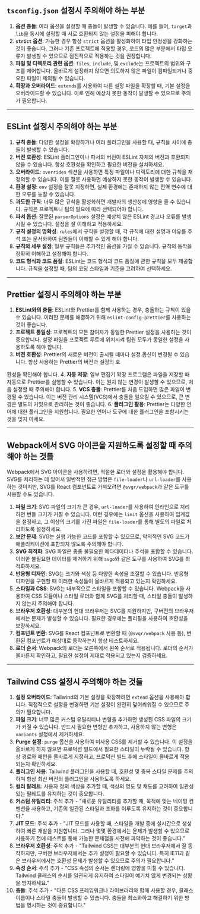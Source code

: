 ## `tsconfig.json` 설정시 주의해야 하는 부분

1. **옵션 충돌**: 여러 옵션을 설정할 때 충돌이 발생할 수 있습니다. 예를 들어, `target`과 `lib`을 동시에 설정할 때 서로 호환되지 않는 설정을 피해야 합니다.
2. **`strict` 옵션**: 가능한 경우 항상 `strict` 옵션을 활성화하여 타입 안정성을 강화하는 것이 좋습니다. 그러나 기존 프로젝트에 적용할 경우, 코드의 많은 부분에서 타입 오류가 발생할 수 있으므로 점진적으로 적용하는 것을 권장합니다.
3. **파일 및 디렉토리 관련 옵션**: `files`, `include`, 및 `exclude`는 프로젝트의 범위와 구조를 제어합니다. 올바르게 설정하지 않으면 의도하지 않은 파일이 컴파일되거나 중요한 파일이 제외될 수 있습니다.
4. **확장과 오버라이드**: `extends`를 사용하여 다른 설정 파일을 확장할 때, 기본 설정을 오버라이드할 수 있습니다. 이로 인해 예상치 못한 동작이 발생할 수 있으므로 주의가 필요합니다.

---

## ESLint 설정시 주의해야 하는 부분

1. **규칙 충돌**: 다양한 설정을 확장하거나 여러 플러그인을 사용할 때, 규칙들 사이에 충돌이 발생할 수 있습니다.
2. **버전 호환성**: ESLint 플러그인이나 파서의 버전이 ESLint 자체의 버전과 호환되지 않을 수 있습니다. 항상 호환성을 확인하고 필요한 버전을 설치하세요.
3. **오버라이드**: `overrides` 섹션을 사용하면 특정 파일이나 디렉토리에 대한 규칙을 재정의할 수 있습니다. 이를 잘못 사용하면 예상하지 못한 동작이 발생할 수 있습니다.
4. **환경 설정**: `env` 설정을 잘못 지정하면, 실제 환경에는 존재하지 않는 전역 변수에 대한 오류를 놓칠 수 있습니다.
5. **과도한 규칙**: 너무 많은 규칙을 활성화하면 개발자의 생산성에 영향을 줄 수 있습니다. 규칙은 프로젝트나 팀의 필요에 따라 선택되어야 합니다.
6. **파서 옵션**: 잘못된 `parserOptions` 설정은 예상치 않은 ESLint 경고나 오류를 발생시킬 수 있습니다. 설정을 잘 이해하고 적용하세요.
7. **규칙 설정의 명확성**: `rules`에서 규칙을 설정할 때, 각 규칙에 대한 설명과 이유를 주석 또는 문서화하여 팀원들이 이해할 수 있게 해야 합니다.
8. **규칙의 세부 설정**: 일부 규칙들은 추가적인 옵션을 가질 수 있습니다. 규칙의 동작을 정확히 이해하고 설정해야 합니다.
9. **코드 형식과 코드 품질**: ESLint는 코드 형식과 코드 품질에 관한 규칙을 모두 제공합니다. 규칙을 설정할 때, 팀의 코딩 스타일과 기준을 고려하여 선택하세요.

---

## Prettier 설정시 주의해야 하는 부분

1. **ESLint와의 충돌**: ESLint와 Prettier를 함께 사용하는 경우, 충돌하는 규칙이 있을 수 있습니다. 이러한 문제를 해결하기 위해 `eslint-config-prettier`를 사용하는 것이 좋습니다.
2. **프로젝트 통일성**: 프로젝트의 모든 참여자가 동일한 Prettier 설정을 사용하는 것이 중요합니다. 설정 파일을 프로젝트 루트에 위치시켜 팀원 모두가 동일한 설정을 사용하도록 해야 합니다.
3. **버전 호환성**: Prettier의 새로운 버전이 출시될 때마다 설정 옵션이 변경될 수 있습니다. 항상 사용하는 Prettier의 버전과 설정의 호

환성을 확인해야 합니다.
4. **자동 저장**: 일부 편집기 확장 프로그램은 파일을 저장할 때 자동으로 Prettier를 실행할 수 있습니다. 이는 원치 않는 변경이 발생할 수 있으므로, 처음 설정할 때 주의해야 합니다.
5. **VCS 충돌**: Prettier를 처음 도입하면 많은 파일이 변경될 수 있습니다. 이는 버전 관리 시스템(VCS)에서 충돌을 일으킬 수 있으므로, 큰 변경은 별도의 커밋으로 관리하는 것이 좋습니다.
6. **플러그인 활용**: Prettier는 다양한 언어에 대한 플러그인을 지원합니다. 필요한 언어나 도구에 대한 플러그인을 포함시키는 것을 잊지 마세요.

---

## Webpack에서 SVG 아이콘을 지원하도록 설정할 때 주의해야 하는 것들

Webpack에서 SVG 아이콘을 사용하려면, 적절한 로더와 설정을 활용해야 합니다. SVG를 처리하는 데 있어서 일반적인 접근 방법은 `file-loader`나 `url-loader`를 사용하는 것이지만, SVG를 React 컴포넌트로 가져오려면 `@svgr/webpack`과 같은 도구를 사용할 수도 있습니다.

1. **파일 크기**: SVG 파일의 크기가 큰 경우, `url-loader`를 사용하여 인라인으로 처리하면 번들 크기가 커질 수 있습니다. 이런 경우에는 `limit` 옵션을 사용하여 임계값을 설정하고, 그 이상의 크기를 가진 파일은 `file-loader`를 통해 별도의 파일로 처리하도록 설정하세요.
2. **보안 문제**: SVG는 실행 가능한 코드를 포함할 수 있으므로, 악의적인 SVG 코드가 애플리케이션에 포함되지 않도록 주의해야 합니다.
3. **SVG 최적화**: SVG 파일은 종종 불필요한 메타데이터나 주석을 포함할 수 있습니다. 이러한 불필요한 데이터를 제거하기 위해 `svgo`와 같은 도구를 사용하여 SVG를 최적화하세요.
4. **반응형 디자인**: SVG는 크기와 색상 등 다양한 속성을 조절할 수 있습니다. 반응형 디자인을 구현할 때 이러한 속성들이 올바르게 적용되고 있는지 확인하세요.
5. **스타일과 CSS**: SVG는 내부적으로 스타일을 포함할 수 있습니다. Webpack을 사용하여 CSS 모듈이나 스타일 로더와 함께 SVG를 처리할 때, 스타일 충돌이 발생하지 않는지 주의해야 합니다.
6. **브라우저 호환성**: 대부분의 현대 브라우저는 SVG를 지원하지만, 구버전의 브라우저에서는 문제가 발생할 수 있습니다. 필요한 경우에는 폴리필을 사용하여 호환성을 보장하세요.
7. **컴포넌트 변환**: SVG를 React 컴포넌트로 변환할 때 (`@svgr/webpack` 사용 등), 변환된 컴포넌트가 예상대로 동작하는지 항상 테스트하세요.
8. **로더 순서**: Webpack의 로더는 오른쪽에서 왼쪽 순서로 적용됩니다. 로더의 순서가 올바른지 확인하고, 필요한 설정이 제대로 적용되고 있는지 검증하세요.

---

## Tailwind CSS 설정시 주의해야 하는 것들

1. **설정 오버라이드**: Tailwind의 기본 설정을 확장하려면 `extend` 옵션을 사용해야 합니다. 직접적으로 설정을 변경하면 기본 설정이 완전히 덮어씌워질 수 있으므로 주의가 필요합니다.
2. **파일 크기**: 너무 많은 커스텀 유틸리티나 변형을 추가하면 생성된 CSS 파일의 크기가 커질 수 있습니다. 반드시 필요한 변형만 추가하고, 사용하지 않는 변형은 `variants` 설정에서 제거하세요.
3. **Purge 설정**: `purge` 옵션을 사용하여 미사용 CSS를 제거할 수 있습니다. 이 설정을 올바르게 하지 않으면 프로덕션 빌드에서 필요한 스타일이 누락될 수 있습니다. 항상 경로와 패턴을 올바르게 지정하고, 프로덕션 빌드 후에 스타일이 올바르게 적용되는지 확인하세요.
4. **플러그인 사용**: Tailwind 플러그인을 사용할 때, 호환성 및 중복 스타일 문제를 주의하며 항상 최신 버전의 플러그인을 사용하도록 하세요.
5. **컬러 팔레트**: 사용자 정의 색상을 추가할 때, 색상의 명도 및 채도를 고려하여 일관성 있는 팔레트를 유지하는 것이 중요합니다.
6. **커스텀 유틸리티**: 주석 추가 - "새로운 유틸리티를 추가할 때, 목적에 맞는 네이밍 컨벤션을 사용하고, 기존의 일관된 스타일과 조화를 이루도록 유지하는 것이 중요합니다."
7. **JIT 모드**: 주석 추가 - "JIT 모드를 사용할 때, 스타일을 개발 중에 실시간으로 생성하여 빠른 개발을 지원합니다. 그러나 몇몇 환경에서는 문제가 발생할 수 있으므로 사용하기 전에 테스트를 통해 가능한 문제점을 사전에 파악하는 것이 좋습니다."
8. **브라우저 호환성**: 주석 추가 - "Tailwind CSS는 대부분의 현대 브라우저에서 잘 동작하지만, 구버전 브라우저에서는 추가 설정이 필요할 수 있습니다. 특히 IE11과 같은 브라우저에서는 호환성 문제가 발생할 수 있으므로 주의가 필요합니다."
9. **속성 순서**: 주석 추가 - "CSS 속성의 순서는 렌더링에 영향을 미칠 수 있습니다. Tailwind 클래스의 순서를 일관되게 유지하여 스타일이 예기치 않게 변경되는 상황을 방지하세요."
10. **충돌**: 주석 추가 - "다른 CSS 프레임워크나 라이브러리와 함께 사용할 경우, 클래스 이름이나 스타일 충돌이 발생할 수 있습니다. 충돌을 최소화하고 해결하기 위한 방법을 명시하는 것이 중요합니다."

